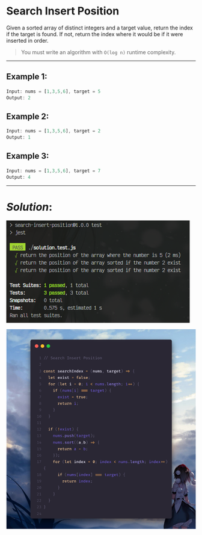 # Search Insert Position

Given a sorted array of distinct integers and a target value, return the index if the target is found. If not, return the index where it would be if it were inserted in order.

>You must write an algorithm with ```O(log n)``` runtime complexity.

---

## Example 1:
```javascript
Input: nums = [1,3,5,6], target = 5
Output: 2
```

## Example 2:
```javascript
Input: nums = [1,3,5,6], target = 2
Output: 1
```
## Example 3:
```javascript
Input: nums = [1,3,5,6], target = 7
Output: 4
```
---

# **_Solution_**:
![this is an image](./test.png)

![this is an image](./solution.png)


